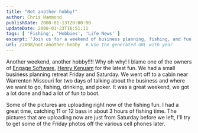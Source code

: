 ```yaml
---
title: "Not another hobby!"
author: Chris Hammond
publishDate: 2008-01-13T20:00:00
updateDate: 2008-01-23T16:51:11
tags: [ 'Fishing', 'Hobbies', 'Life News' ]
excerpt: "Join us for a weekend of business planning, fishing, and fun! Check out the pictures from our retreat near Warrenton Missouri. #BusinessRetreat #FishingFun"
url: /2008/not-another-hobby  # Use the generated URL with year
---
```

<P>Another weekend, another hobby!!!! Why oh why! I blame one of the owners of <A class="" href="https://www.engagesoftware.com/" mce_href="https://www.engagesoftware.com">Engage Software</A>, <A class="" href="https://www.kenuam.com/" target=_blank mce_href="https://www.kenuam.com/">Henry Kenuam</A> for the latest fun. We had a small business planning retreat Friday and Saturday. We went off to a cabin near Warrenton Missouri for two days of talking about the business and where we want to go, fishing, drinking, and poker. It was a great weekend, we got a lot done and had a lot of fun to boot.</P> <P>Some of the pictures are uploading right now of the fishing fun. I had a great time, catching 11 or 12 bass in about 3 hours of fishing time. The pictures that are uploading now are just from Saturday before we left, I'll try to get some of the Friday photos off the various cell phones later.</P>

